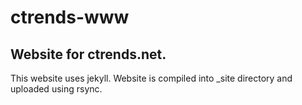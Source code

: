 ctrends-www
===========

Website for ctrends.net.
------------------------

This website uses jekyll. Website is compiled into _site directory and uploaded using rsync.
